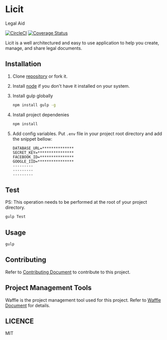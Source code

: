 # Licit
Legal Aid

[![CircleCI](https://circleci.com/gh/CoWare/Licit.svg?style=svg)](https://circleci.com/gh/CoWare/Licit)
[![Coverage Status](https://coveralls.io/repos/github/CoWare/Licit/badge.svg)](https://coveralls.io/github/CoWare/Licit)

Licit is a well architectured and easy to use application to help you create, manage, and share legal documents.

## Installation

1. Clone [repository](https://github.com/CoWare/Licit.git) or fork it.
2. Install [node](https://nodejs.org/en/) if you don't have it installed on your system.
3. Install gulp globally

   ```bash
   npm install gulp -g
   ```
4. Install project dependenies

    ```bash
    npm install
    ```
5. Add config variables. Put `.env` file in your project root directory and add the snippet bellow:

    ```
    DATABASE_URL=**************
    SECRET_KEY=****************
    FACEBOOK_ID=***************
    GOOGLE_IID=****************
    ---------
    ---------
    ---------
    ```

## Test

PS: This operation needs to be performed at the root of your project directory.

```bash
gulp Test
```

## Usage

```bash
gulp
```

## Contributing
Refer to [Contributing Document](./docs/CONTRIBUTING.MD) to contribute to this project.

## Project Management Tools
Waffle is the project management tool used for this project. Refer to [Waffle Document](./docs/WAFFLE.MD) for details.

## LICENCE
MIT


